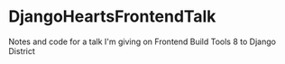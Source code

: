 # DjangoHeartsFrontendTalk
Notes and code for a talk I'm giving on Frontend Build Tools 8 to Django District 
